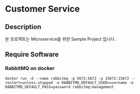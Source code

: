 # Customer Service

## Description

본 프로젝트는 Microservice를 위한 Sample Project 입니다.


## Require Software

### RabbitMQ on docker
~~~
docker run -d --name rabbitmq -p 5672:5672 -p 15672:15672 --restart=unless-stopped -e RABBITMQ_DEFAULT_USER=username -e RABBITMQ_DEFAULT_PASS=password rabbitmq:management
~~~
